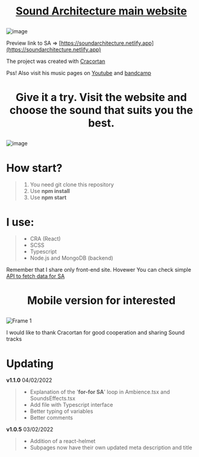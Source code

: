 # <p align="center">[Sound Architecture main website](https://soundarchitecture.netlify.app)</p>

![image](https://user-images.githubusercontent.com/77500425/150692923-2a84c687-2ad1-4f88-85bd-7613bc102fed.png)

Preview link to SA => [https://soundarchitecture.netlify.app](https://soundarchitecture.netlify.app)

The project was created with [Cracortan](https://github.com/Cracortan)


Pss! Also visit his music pages on [Youtube](https://www.youtube.com/channel/UCseRS2xV0cIl4Mm44b4rqvw) and [bandcamp](https://soundarchitecture.bandcamp.com)

# <p align="center">Give it a try. Visit the website and choose the sound that suits you the best.</p>
![image](https://user-images.githubusercontent.com/77500425/150693926-a29a9197-7a01-427e-9e8c-0b54cfdf850a.png)




# How start?

> 1. You need git clone this repository
> 2. Use **npm install**
> 3. Use **npm start**

# I use:

> - CRA (React)
> - SCSS
> - Typescript
> - Node.js and MongoDB (backend)


Remember that I share only front-end site.
Hovewer You can check simple [API to fetch data for SA](https://github.com/Piotrko64/public-API-for-SA)




# <p align="center">Mobile version for interested</p>

![Frame 1](https://user-images.githubusercontent.com/77500425/150696641-f88d83f0-8a63-4b7a-91f2-9c1ba632d615.png)



I would like to thank Cracortan for good cooperation and sharing Sound tracks

# Updating

**v1.1.0** 04/02/2022

> - Explanation of the '**for-for SA**' loop in Ambience.tsx and SoundsEffects.tsx
> - Add file with Typescript interface
> - Better typing of variables
> - Better comments



**v1.0.5** 03/02/2022

> - Addition of a react-helmet
> - Subpages now have their own updated meta description and title

